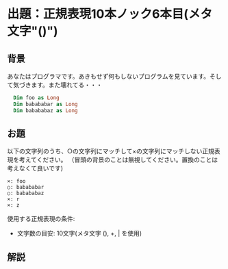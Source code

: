 # 出題：正規表現10本ノック6本目(メタ文字"()")

## 背景

あなたはプログラマです。あきもせず何もしないプログラムを見ています。そして気づきます。また壊れてる・・・

```vb
  Dim foo as Long
  Dim babababar as Long
  Dim babababaz as Long
```

## お題
以下の文字列のうち、○の文字列にマッチして×の文字列にマッチしない正規表現を考えてください。
（冒頭の背景のことは無視してください。置換のことは考えなくて良いです)

    ×: foo
    ○: babababar
    ○: babababaz
    ×: r
    ×: z

使用する正規表現の条件:
  * 文字数の目安: 10文字(メタ文字 (), +, | を使用)   <!-- (ba)+(r|z) -->

## 解説

<!--

前回、ノック004で繰り返しを学びました。そこで + や * は「直前の正規表現」を繰り返すと説明しました。改めてこの意味を説明します。

foo* と書いた時は f o o * の中の o と隣あう \* の優先順位が高いことになっています。
算数で言うと fo(o*) と言う意味になります。この算数で言う()の使い方が正規表現でも使えます。 fo(o\*) は正しい正規表現で、foo\* と実質同じ意味になっています。

では、(fo)o\*と書くとどうなるでしょうか？これは(fo)(o\*)と同じで、foo*とも同じです。

では、(f)oo\*と書くとどうなるでしょうか？これもfoo\*と同じで、foo*とも同じです。

では、(foo)\*と書くとどうなるでしょうか？これは \* が指す「直前の正規表現」が
foo であるという意味になります。つまり、(foo)* は

* 空文字列 (fooの0回の繰り返し)
* foo  (foo1回の繰り返し)
* foofoo  (foo2回の繰り返し)
* foofoofoo  (foo3回の繰り返し)

にマッチする正規表現となります。

優先順位の話を続けます。今まで、bar|baz と言う正規表現を使っていました。
これは()で優先順位を明記すると、(bar)|(baz) の意味になります。
メタ文字 | の優先順位は文字の並び bar などよりも低いと言えます。

まとめると、正規表現の優先順位は括弧を使わない場合、

    繰り返し(*や+) > 文字の並び(連接と言います) > 選択(|)

の順番になっています。bar|baz を ba(r|b)az と変更するとこれは、baraz または babaz のいずれかにマッチする正規表現に意味が変わります。優先順位の解釈は正規表現を書く上で大事なことです。

改めて、() は正規表現の優先順位を変更するためのメタ文字です。また、()で正規表現を囲むことをグルーピングと言います。グルーピングには優先順位の変更以外にも役割がありますが、それは今後の課題にします。

これらを応用して問題を解いてみてください。
(ba)+(r|z)

すぐには理解しにくくなってきました。
-->
